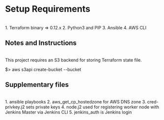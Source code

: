 <h1>Setup Requirements</h1><br />
1. Terraform binary => 0.12.x
2. Python3 and PIP
3. Ansible
4. AWS CLI

<h2>Notes and Instructions</h2><br />
This project requires an S3 backend for storing Terraform state file.

 $> aws s3api create-bucket --bucket <YOUR-UNIQUE-BUCKET-NAME-GOES-HERE>

<h2>Supplementary files </h2> <br />
1. ansible playbooks
2. aws_get_cp_hostedzone for AWS DNS zone
3. cred-privkey.j2 sets private keys
4. node.j2 used for registering worker node with Jenkins Master via Jenkins CLI
5. jenkins_auth is Jenkins login
